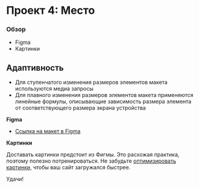 # Проект 4: Место

### Обзор

* Figma
* Картинки
## Адаптивность 
* Для ступенчатого изменения размеров элементов макета используются медиа запросы
* Для плавного изменения размеров элементов макета применяются линейные формулы, описывающие зависимость размера элемента от соответствующего размера экрана устройства

**Figma**

* [Ссылка на макет в Figma](https://www.figma.com/file/2cn9N9jSkmxD84oJik7xL7/JavaScript.-Sprint-4?node-id=0%3A1)

**Картинки**

Доставать картинки предстоит из Фигмы. Это расхожая практика, поэтому полезно потренироваться.
Не забудьте [оптимизировать картинки](https://tinypng.com/), чтобы ваш сайт загружался быстрее.

Удачи!
